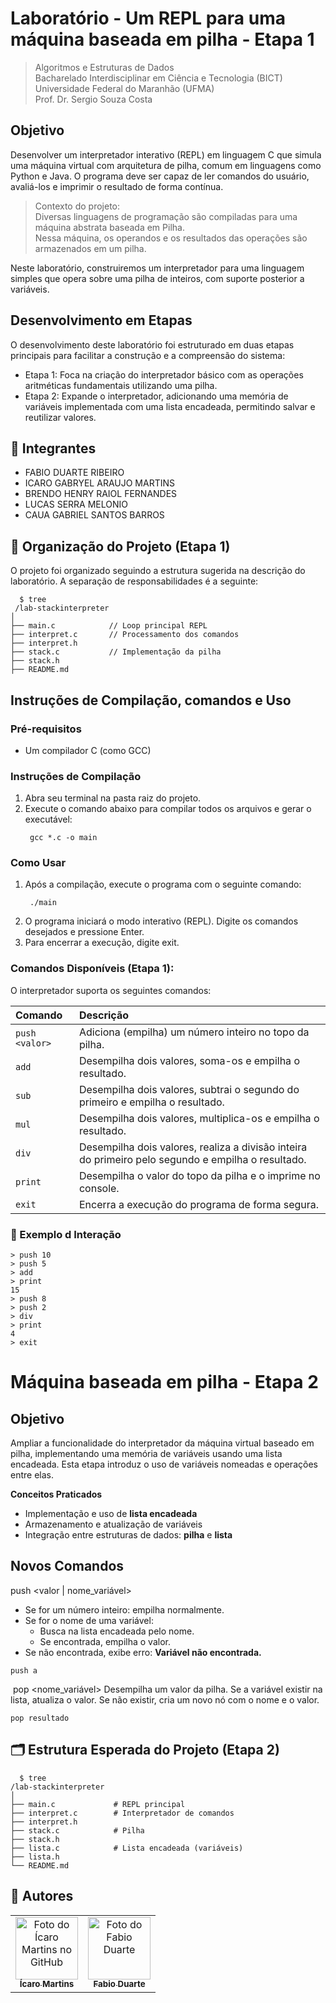 # Laboratório -  Um REPL para uma máquina baseada em pilha - Etapa 1

> Algoritmos e Estruturas de Dados  
> Bacharelado Interdisciplinar em Ciência e Tecnologia (BICT)  
> Universidade Federal do Maranhão (UFMA) <br>
> Prof. Dr. Sergio Souza Costa

## Objetivo
Desenvolver um interpretador interativo (REPL) em linguagem C que simula uma máquina virtual com arquitetura de pilha, comum em linguagens como Python e Java. O programa deve ser capaz de ler comandos do usuário, avaliá-los e imprimir o resultado de forma contínua.

> Contexto do projeto: <br> Diversas linguagens de programação são compiladas para uma máquina abstrata baseada em Pilha. <br> Nessa máquina, os operandos e os resultados das operações são armazenados em um pilha.

Neste laboratório, construiremos um interpretador para uma linguagem simples que opera sobre uma pilha de inteiros, com suporte posterior a variáveis.

## Desenvolvimento em Etapas
O desenvolvimento deste laboratório foi estruturado em duas etapas principais para facilitar a construção e a compreensão do sistema:

- Etapa 1: Foca na criação do interpretador básico com as operações aritméticas fundamentais utilizando uma pilha.
- Etapa 2: Expande o interpretador, adicionando uma memória de variáveis implementada com uma lista encadeada, permitindo salvar e reutilizar valores.



## 👥 Integrantes
- FABIO DUARTE RIBEIRO
- ICARO GABRYEL ARAUJO MARTINS
- BRENDO HENRY RAIOL FERNANDES
- LUCAS SERRA MELONIO
- CAUA GABRIEL SANTOS BARROS

## 📂 Organização do Projeto (Etapa 1)
O projeto foi organizado seguindo a estrutura sugerida na descrição do laboratório. A separação de responsabilidades é a seguinte:
```shell
  $ tree
 /lab-stackinterpreter
│
├── main.c            // Loop principal REPL
├── interpret.c       // Processamento dos comandos
├── interpret.h
├── stack.c           // Implementação da pilha
├── stack.h
├── README.md
```


## Instruções de Compilação, comandos e Uso
### Pré-requisitos
- Um compilador C (como GCC)

### Instruções de Compilação
1. Abra seu terminal na pasta raiz do projeto.
2. Execute o comando abaixo para compilar todos os arquivos e gerar o executável:
   ```shell
    gcc *.c -o main
   ```
### Como Usar
1. Após a compilação, execute o programa com o seguinte comando:
   ```shell
    ./main
   ```
2. O programa iniciará o modo interativo (REPL). Digite os comandos desejados e pressione Enter.
3. Para encerrar a execução, digite exit.

### Comandos Disponíveis (Etapa 1):
O interpretador suporta os seguintes comandos:

| Comando        | Descrição                                                                               |
| :------------- | :-------------------------------------------------------------------------------------- |
| `push <valor>` | Adiciona (empilha) um número inteiro no topo da pilha.                                  | 
| `add`          | Desempilha dois valores, soma-os e empilha o resultado.                                 | 
| `sub`          | Desempilha dois valores, subtrai o segundo do primeiro e empilha o resultado.            |
| `mul`          | Desempilha dois valores, multiplica-os e empilha o resultado.                           |
| `div`          | Desempilha dois valores, realiza a divisão inteira do primeiro pelo segundo e empilha o resultado. |
| `print`        | Desempilha o valor do topo da pilha e o imprime no console.                             |
| `exit`         | Encerra a execução do programa de forma segura.                                         | 

### 🧪 Exemplo d Interação

```shell
> push 10
> push 5
> add
> print
15
> push 8
> push 2
> div
> print
4
> exit
```

# Máquina baseada em pilha - Etapa 2
## Objetivo
Ampliar a funcionalidade do interpretador da máquina virtual baseado em pilha, implementando uma memória de variáveis usando uma lista encadeada. Esta etapa introduz o uso de variáveis nomeadas e operações entre elas.

**Conceitos Praticados**
- Implementação e uso de **lista encadeada**
- Armazenamento e atualização de variáveis
- Integração entre estruturas de dados: **pilha** e **lista**

## Novos Comandos
push <valor | nome_variável>
- Se for um número inteiro: empilha normalmente.
- Se for o nome de uma variável:
  - Busca na lista encadeada pelo nome.
  - Se encontrada, empilha o valor.
- Se não encontrada, exibe erro: **Variável não encontrada.**
```shell
push a
```
​
pop <nome_variável>
Desempilha um valor da pilha.
Se a variável existir na lista, atualiza o valor.
Se não existir, cria um novo nó com o nome e o valor.
```shell
pop resultado
```
## 🗂️ Estrutura Esperada do Projeto (Etapa 2)
```shell
  $ tree
/lab-stackinterpreter
│
├── main.c             # REPL principal
├── interpret.c        # Interpretador de comandos
├── interpret.h
├── stack.c            # Pilha
├── stack.h
├── lista.c            # Lista encadeada (variáveis)
├── lista.h
└── README.md
```

## 🤝 Autores
<table>
  <tr>
    <td align="center">
      <a href="https://github.com/Martins98725" title="defina o título do link">
        <img src="https://avatars.githubusercontent.com/u/114537757?v=4" width="100px;" alt="Foto do Ícaro Martins no GitHub"/><br>
        <sub>
          <b>Ícaro Martins</b>
        </sub>
      </a>
    </td>
  <td align="center">
      <a href="https://github.com/FabinDr" title="defina o título do link">
        <img src="https://avatars.githubusercontent.com/u/124143933?v=4" width="100px;" alt="Foto do Fabio Duarte"/><br>
        <sub>
          <b>Fabio Duarte</b>
        </sub>
      </a>
    </td>
    
</table>
